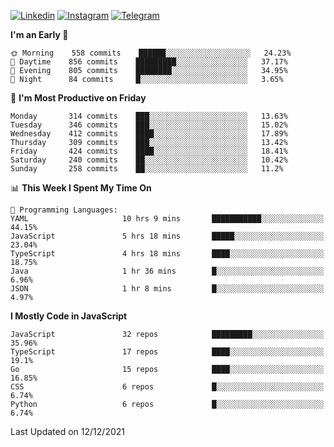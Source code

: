 [![Linkedin](https://img.shields.io/badge/-Archie-blue?style=flat-square&labelColor=gray&logo=Linkedin&logoColor=white&link=https://www.linkedin.com/in/archisdi)](https://www.linkedin.com/in/archisdi)
[![Instagram](https://img.shields.io/badge/-@archisdi-orange?style=flat-square&labelColor=gray&logo=Instagram&logoColor=white&link=https://www.instagram.com/archisdi)](https://www.instagram.com/archisdi)
[![Telegram](https://img.shields.io/badge/-aai-informational?style=flat-square&labelColor=gray&logo=telegram&logoColor=white&link=https://t.me/archisdi)](https://t.me/archisdi)

<!--START_SECTION:waka-->
**I'm an Early 🐤** 

```text
🌞 Morning    558 commits    ██████░░░░░░░░░░░░░░░░░░░   24.23% 
🌆 Daytime    856 commits    █████████░░░░░░░░░░░░░░░░   37.17% 
🌃 Evening    805 commits    ████████░░░░░░░░░░░░░░░░░   34.95% 
🌙 Night      84 commits     █░░░░░░░░░░░░░░░░░░░░░░░░   3.65%

```
📅 **I'm Most Productive on Friday** 

```text
Monday       314 commits    ███░░░░░░░░░░░░░░░░░░░░░░   13.63% 
Tuesday      346 commits    ███░░░░░░░░░░░░░░░░░░░░░░   15.02% 
Wednesday    412 commits    ████░░░░░░░░░░░░░░░░░░░░░   17.89% 
Thursday     309 commits    ███░░░░░░░░░░░░░░░░░░░░░░   13.42% 
Friday       424 commits    ████░░░░░░░░░░░░░░░░░░░░░   18.41% 
Saturday     240 commits    ██░░░░░░░░░░░░░░░░░░░░░░░   10.42% 
Sunday       258 commits    ██░░░░░░░░░░░░░░░░░░░░░░░   11.2%

```


📊 **This Week I Spent My Time On** 

```text
💬 Programming Languages: 
YAML                     10 hrs 9 mins       ███████████░░░░░░░░░░░░░░   44.15% 
JavaScript               5 hrs 18 mins       █████░░░░░░░░░░░░░░░░░░░░   23.04% 
TypeScript               4 hrs 18 mins       ████░░░░░░░░░░░░░░░░░░░░░   18.75% 
Java                     1 hr 36 mins        █░░░░░░░░░░░░░░░░░░░░░░░░   6.96% 
JSON                     1 hr 8 mins         █░░░░░░░░░░░░░░░░░░░░░░░░   4.97%

```

**I Mostly Code in JavaScript** 

```text
JavaScript               32 repos            █████████░░░░░░░░░░░░░░░░   35.96% 
TypeScript               17 repos            ████░░░░░░░░░░░░░░░░░░░░░   19.1% 
Go                       15 repos            ████░░░░░░░░░░░░░░░░░░░░░   16.85% 
CSS                      6 repos             █░░░░░░░░░░░░░░░░░░░░░░░░   6.74% 
Python                   6 repos             █░░░░░░░░░░░░░░░░░░░░░░░░   6.74%

```



 Last Updated on 12/12/2021
<!--END_SECTION:waka-->